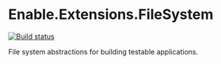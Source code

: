# Enable.Extensions.FileSystem

[![Build status](https://ci.appveyor.com/api/projects/status/rcua181wnsqca4xm/branch/master?svg=true)](https://ci.appveyor.com/project/EnableSoftware/enable-io-abstractions/branch/master)

File system abstractions for building testable applications.

